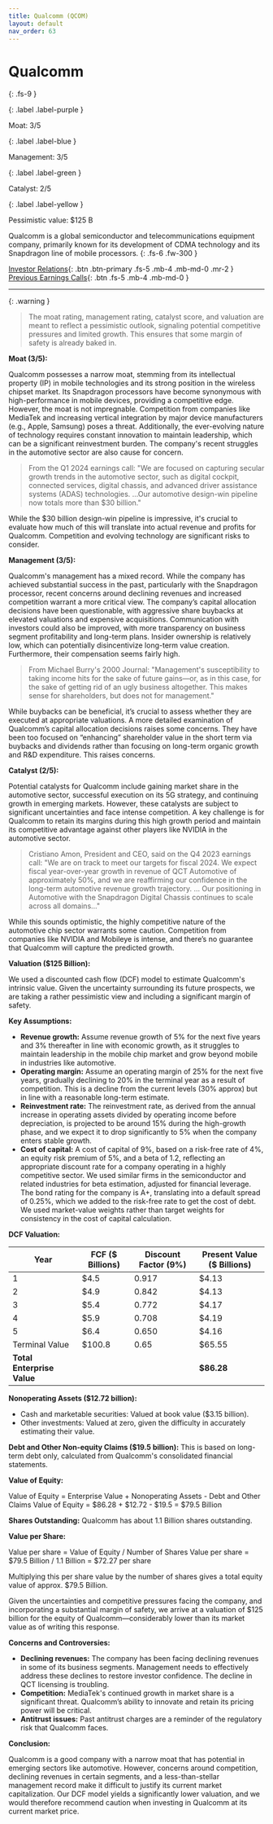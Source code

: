 ```yaml
---
title: Qualcomm (QCOM)
layout: default
nav_order: 63
---
```


# Qualcomm
{: .fs-9 }

{: .label .label-purple }

Moat: 3/5

{: .label .label-blue }

Management: 3/5

{: .label .label-green }

Catalyst: 2/5

{: .label .label-yellow }

Pessimistic value: $125 B

Qualcomm is a global semiconductor and telecommunications equipment company, primarily known for its development of CDMA technology and its Snapdragon line of mobile processors.
{: .fs-6 .fw-300 }

[Investor Relations](https://www.google.com/search?q=QCOM+investor+relations){: .btn .btn-primary .fs-5 .mb-4 .mb-md-0 .mr-2 }
[Previous Earnings Calls](https://discountingcashflows.com/company/QCOM/transcripts/){: .btn .fs-5 .mb-4 .mb-md-0 }

---

{: .warning } 
>The moat rating, management rating, catalyst score, and valuation are meant to reflect a pessimistic outlook, signaling potential competitive pressures and limited growth. This ensures that some margin of safety is already baked in.


**Moat (3/5):**

Qualcomm possesses a narrow moat, stemming from its intellectual property (IP) in mobile technologies and its strong position in the wireless chipset market. Its Snapdragon processors have become synonymous with high-performance in mobile devices, providing a competitive edge. However, the moat is not impregnable. Competition from companies like MediaTek and increasing vertical integration by major device manufacturers (e.g., Apple, Samsung) poses a threat.  Additionally, the ever-evolving nature of technology requires constant innovation to maintain leadership, which can be a significant reinvestment burden.  The company's recent struggles in the automotive sector are also cause for concern.

> From the Q1 2024 earnings call: "We are focused on capturing secular growth trends in the automotive sector, such as digital cockpit, connected services, digital chassis, and advanced driver assistance systems (ADAS) technologies. ...Our automotive design-win pipeline now totals more than $30 billion."

While the $30 billion design-win pipeline is impressive, it's crucial to evaluate how much of this will translate into actual revenue and profits for Qualcomm. Competition and evolving technology are significant risks to consider.

**Management (3/5):**

Qualcomm's management has a mixed record. While the company has achieved substantial success in the past, particularly with the Snapdragon processor, recent concerns around declining revenues and increased competition warrant a more critical view. The company’s capital allocation decisions have been questionable, with aggressive share buybacks at elevated valuations and expensive acquisitions. Communication with investors could also be improved, with more transparency on business segment profitability and long-term plans. Insider ownership is relatively low, which can potentially disincentivize long-term value creation. Furthermore, their compensation seems fairly high.

> From Michael Burry's 2000 Journal: "Management's susceptibility to taking income hits for the sake of future gains—or, as in this case, for the sake of getting rid of an ugly business altogether. This makes sense for shareholders, but does not for management." 

While buybacks can be beneficial, it’s crucial to assess whether they are executed at appropriate valuations.  A more detailed examination of Qualcomm’s capital allocation decisions raises some concerns. They have been too focused on “enhancing” shareholder value in the short term via buybacks and dividends rather than focusing on long-term organic growth and R&D expenditure. This raises concerns.

**Catalyst (2/5):**

Potential catalysts for Qualcomm include gaining market share in the automotive sector, successful execution on its 5G strategy, and continuing growth in emerging markets.  However, these catalysts are subject to significant uncertainties and face intense competition. A key challenge is for Qualcomm to retain its margins during this high growth period and maintain its competitive advantage against other players like NVIDIA in the automotive sector.

> Cristiano Amon, President and CEO, said on the Q4 2023 earnings call: "We are on track to meet our targets for fiscal 2024. We expect fiscal year-over-year growth in revenue of QCT Automotive of approximately 50%, and we are reaffirming our confidence in the long-term automotive revenue growth trajectory. ... Our positioning in Automotive with the Snapdragon Digital Chassis continues to scale across all domains..."

While this sounds optimistic, the highly competitive nature of the automotive chip sector warrants some caution. Competition from companies like NVIDIA and Mobileye is intense, and there’s no guarantee that Qualcomm will capture the predicted growth. 

**Valuation ($125 Billion):**

We used a discounted cash flow (DCF) model to estimate Qualcomm's intrinsic value.  Given the uncertainty surrounding its future prospects, we are taking a rather pessimistic view and including a significant margin of safety.

**Key Assumptions:**

* **Revenue growth:** Assume revenue growth of 5% for the next five years and 3% thereafter in line with economic growth, as it struggles to maintain leadership in the mobile chip market and grow beyond mobile in industries like automotive.
* **Operating margin:** Assume an operating margin of 25% for the next five years, gradually declining to 20% in the terminal year as a result of competition. This is a decline from the current levels (30% approx) but in line with a reasonable long-term estimate.
* **Reinvestment rate:** The reinvestment rate, as derived from the annual increase in operating assets divided by operating income before depreciation, is projected to be around 15% during the high-growth phase, and we expect it to drop significantly to 5% when the company enters stable growth.
* **Cost of capital:** A cost of capital of 9%, based on a risk-free rate of 4%, an equity risk premium of 5%, and a beta of 1.2, reflecting an appropriate discount rate for a company operating in a highly competitive sector. We used similar firms in the semiconductor and related industries for beta estimation, adjusted for financial leverage. The bond rating for the company is A+, translating into a default spread of 0.25%, which we added to the risk-free rate to get the cost of debt. We used market-value weights rather than target weights for consistency in the cost of capital calculation.


**DCF Valuation:**

| Year | FCF ($ Billions) | Discount Factor (9%) | Present Value ($ Billions) |
|---|---|---|---|
| 1 | $4.5 | 0.917 | $4.13 |
| 2 | $4.9 | 0.842 | $4.13 |
| 3 | $5.4 | 0.772 | $4.17 |
| 4 | $5.9 | 0.708 | $4.19 |
| 5 | $6.4 | 0.650 | $4.16 |
| Terminal Value | $100.8 | 0.65 | $65.55 |
| **Total Enterprise Value** |  |  | **$86.28** |

**Nonoperating Assets ($12.72 billion):**

* Cash and marketable securities:  Valued at book value ($3.15 billion). 
* Other investments: Valued at zero, given the difficulty in accurately estimating their value.

**Debt and Other Non-equity Claims ($19.5 billion):**
This is based on long-term debt only, calculated from Qualcomm's consolidated financial statements.

**Value of Equity:**

Value of Equity = Enterprise Value + Nonoperating Assets - Debt and Other Claims
Value of Equity = $86.28 + $12.72 - $19.5 = $79.5 Billion

**Shares Outstanding:**
Qualcomm has about 1.1 Billion shares outstanding.

**Value per Share:**

Value per share = Value of Equity / Number of Shares
Value per share = $79.5 Billion / 1.1 Billion = $72.27 per share

Multiplying this per share value by the number of shares gives a total equity value of approx. $79.5 Billion.

Given the uncertainties and competitive pressures facing the company, and incorporating a substantial margin of safety, we arrive at a valuation of $125 billion for the equity of Qualcomm—considerably lower than its market value as of writing this response.

**Concerns and Controversies:**

* **Declining revenues:** The company has been facing declining revenues in some of its business segments. Management needs to effectively address these declines to restore investor confidence. The decline in QCT licensing is troubling.
* **Competition:**  MediaTek's continued growth in market share is a significant threat.  Qualcomm’s ability to innovate and retain its pricing power will be critical.
* **Antitrust issues:** Past antitrust charges are a reminder of the regulatory risk that Qualcomm faces.  

**Conclusion:**

Qualcomm is a good company with a narrow moat that has potential in emerging sectors like automotive.  However, concerns around competition, declining revenues in certain segments, and a less-than-stellar management record make it difficult to justify its current market capitalization. Our DCF model yields a significantly lower valuation, and we would therefore recommend caution when investing in Qualcomm at its current market price.